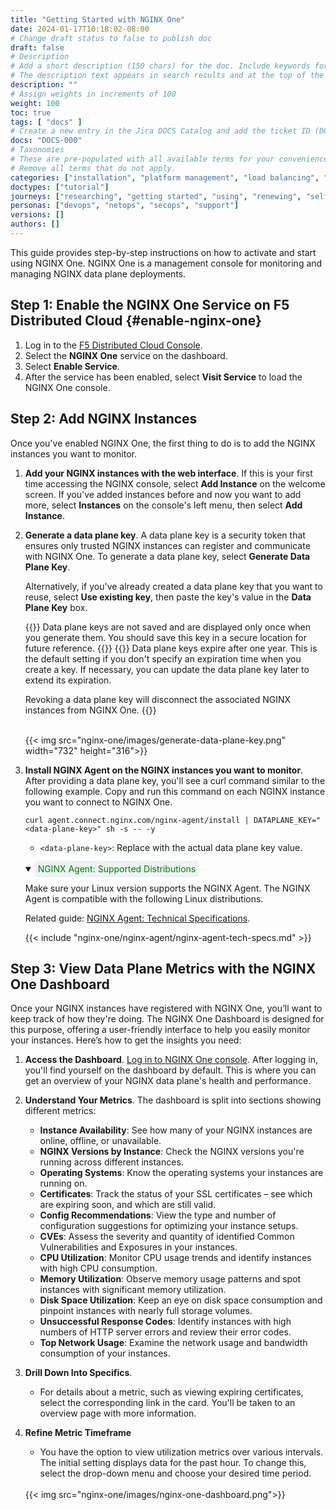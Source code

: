 ```yaml
---
title: "Getting Started with NGINX One"
date: 2024-01-17T10:18:02-08:00
# Change draft status to false to publish doc
draft: false
# Description
# Add a short description (150 chars) for the doc. Include keywords for SEO. 
# The description text appears in search results and at the top of the doc.
description: ""
# Assign weights in increments of 100
weight: 100
toc: true
tags: [ "docs" ]
# Create a new entry in the Jira DOCS Catalog and add the ticket ID (DOCS-<number>) below
docs: "DOCS-000"
# Taxonomies
# These are pre-populated with all available terms for your convenience.
# Remove all terms that do not apply.
categories: ["installation", "platform management", "load balancing", "api management", "service mesh", "security", "analytics"]
doctypes: ["tutorial"]
journeys: ["researching", "getting started", "using", "renewing", "self service"]
personas: ["devops", "netops", "secops", "support"]
versions: []
authors: []
---
```


This guide provides step-by-step instructions on how to activate and start using NGINX One. NGINX One is a management console for monitoring and managing NGINX data plane deployments.

## Step 1: Enable the NGINX One Service on F5 Distributed Cloud {#enable-nginx-one}

1. Log in to the [F5 Distributed Cloud Console](https://www.f5.com/cloud/products/distributed-cloud-console).
2. Select the **NGINX One** service on the dashboard.
3. Select **Enable Service**.
4. After the service has been enabled, select **Visit Service** to load the NGINX One console.

## Step 2: Add NGINX Instances

Once you've enabled NGINX One, the first thing to do is to add the NGINX instances you want to monitor.

1. **Add your NGINX instances with the web interface**. If this is your first time accessing the NGINX console, select **Add Instance** on the welcome screen. If you've added instances before and now you want to add more, select **Instances** on the console's left menu, then select **Add Instance**.
2. **Generate a data plane key**. A data plane key is a security token that ensures only trusted NGINX instances can register and communicate with NGINX One. To generate a data plane key, select **Generate Data Plane Key**.

   Alternatively, if you've already created a data plane key that you want to reuse, select **Use existing key**, then paste the key's value in the **Data Plane Key** box.

   {{<important>}}
   Data plane keys are not saved and are displayed only once when you generate them. You should save this key in a secure location for future reference.
   {{</important>}}
   {{<note>}}
   Data plane keys expire after one year. This is the default setting if you don't specify an expiration time when you create a key. If necessary, you can update the data plane key later to extend its expiration.

   Revoking a data plane key will disconnect the associated NGINX instances from NGINX One.
   {{</note>}}

   <br>
   {{< img src="nginx-one/images/generate-data-plane-key.png" width="732" height="316">}}
   <br>
3. **Install NGINX Agent on the NGINX instances you want to monitor**. After providing a data plane key, you'll see a curl command similar to the following example. Copy and run this command on each NGINX instance you want to connect to NGINX One.

   ```shell
   curl agent.connect.nginx.com/nginx-agent/install | DATAPLANE_KEY="<data-plane-key>" sh -s -- -y
   ```

   - `<data-plane-key>`: Replace with the actual data plane key value.

   <br>

   <details open>
   <summary><span style="background-color: #eef2f7; color: #008000; padding: 5px; border-radius: 5px;"><i class="fa-solid fa-list-alt"></i> NGINX Agent: Supported Distributions</span></summary>

   Make sure your Linux version supports the NGINX Agent. The NGINX Agent is compatible with the following Linux distributions.

   Related guide: [NGINX Agent: Technical Specifications](https://docs.nginx.com/nginx-agent/).

   {{< include "nginx-one/nginx-agent/nginx-agent-tech-specs.md" >}}


   </details> 

## Step 3: View Data Plane Metrics with the NGINX One Dashboard

Once your NGINX instances have registered with NGINX One, you’ll want to keep track of how they're doing. The NGINX One Dashboard is designed for this purpose, offering a user-friendly interface to help you easily monitor your instances. Here’s how to get the insights you need:

1. **Access the Dashboard**. [Log in to NGINX One console](https://nginxone-team.staging.volterra.us/web/nginx/console/overview/dashboard). After logging in, you'll find yourself on the dashboard by default. This is where you can get an overview of your NGINX data plane's health and performance.

2. **Understand Your Metrics**. The dashboard is split into sections showing different metrics:
   - **Instance Availability**: See how many of your NGINX instances are online, offline, or unavailable.
   - **NGINX Versions by Instance**: Check the NGINX versions you're running across different instances.
   - **Operating Systems**: Know the operating systems your instances are running on.
   - **Certificates**: Track the status of your SSL certificates – see which are expiring soon, and which are still valid.
   - **Config Recommendations**: View the type and number of configuration suggestions for optimizing your instance setups.
   - **CVEs**: Assess the severity and quantity of identified Common Vulnerabilities and Exposures in your instances.
   - **CPU Utilization**: Monitor CPU usage trends and identify instances with high CPU consumption.
   - **Memory Utilization**: Observe memory usage patterns and spot instances with significant memory utilization.
   - **Disk Space Utilization**: Keep an eye on disk space consumption and pinpoint instances with nearly full storage volumes.
   - **Unsuccessful Response Codes**: Identify instances with high numbers of HTTP server errors and review their error codes.
   - **Top Network Usage**: Examine the network usage and bandwidth consumption of your instances.

3. **Drill Down Into Specifics**.
   - For details about a metric, such as viewing expiring certificates, select the corresponding link in the card. You'll be taken to an overview page with more information.

4. **Refine Metric Timeframe**
   - You have the option to view utilization metrics over various intervals. The initial setting displays data for the past hour. To change this, select the drop-down menu and choose your desired time period.

   <br>
   {{< img src="nginx-one/images/nginx-one-dashboard.png">}}
   <br>




